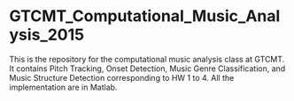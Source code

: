 # GTCMT_Computational_Music_Analysis_2015
This is the repository for the computational music analysis class at GTCMT.
It contains Pitch Tracking, Onset Detection, Music Genre Classification, and Music Structure Detection corresponding to HW 1 to 4.
All the implementation are in Matlab.
